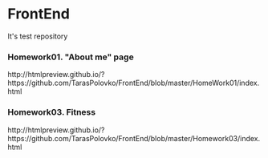 # FrontEnd
It's test repository

<h3> Homework01. "About me" page </h3>
http://htmlpreview.github.io/?https://github.com/TarasPolovko/FrontEnd/blob/master/HomeWork01/index.html

<h3> Homework03. Fitness </h3>
http://htmlpreview.github.io/?https://github.com/TarasPolovko/FrontEnd/blob/master/Homework03/index.html
